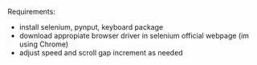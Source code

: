 Requirements:
- install selenium, pynput, keyboard package
- download appropiate browser driver in selenium official webpage (im using Chrome)
- adjust speed and scroll gap increment as needed
